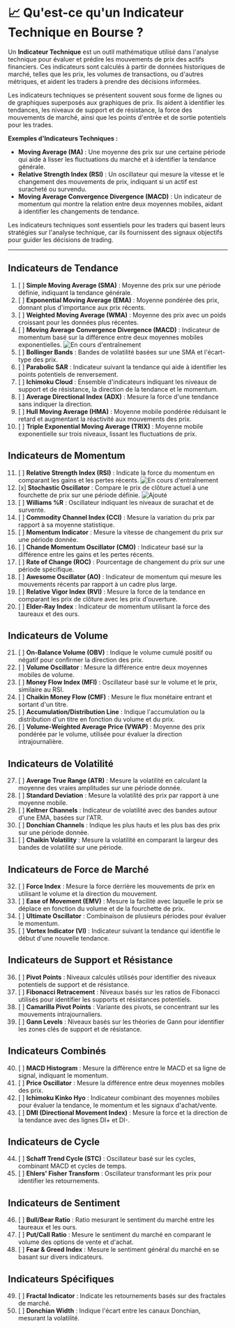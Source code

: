 # 📈 Qu'est-ce qu'un Indicateur Technique en Bourse ?

Un **Indicateur Technique** est un outil mathématique utilisé dans l'analyse technique pour évaluer et prédire les mouvements de prix des actifs financiers. Ces indicateurs sont calculés à partir de données historiques de marché, telles que les prix, les volumes de transactions, ou d'autres métriques, et aident les traders à prendre des décisions informées.

Les indicateurs techniques se présentent souvent sous forme de lignes ou de graphiques superposés aux graphiques de prix. Ils aident à identifier les tendances, les niveaux de support et de résistance, la force des mouvements de marché, ainsi que les points d'entrée et de sortie potentiels pour les trades.

**Exemples d'Indicateurs Techniques :**
- **Moving Average (MA)** : Une moyenne des prix sur une certaine période qui aide à lisser les fluctuations du marché et à identifier la tendance générale.
- **Relative Strength Index (RSI)** : Un oscillateur qui mesure la vitesse et le changement des mouvements de prix, indiquant si un actif est suracheté ou survendu.
- **Moving Average Convergence Divergence (MACD)** : Un indicateur de momentum qui montre la relation entre deux moyennes mobiles, aidant à identifier les changements de tendance.

Les indicateurs techniques sont essentiels pour les traders qui basent leurs stratégies sur l'analyse technique, car ils fournissent des signaux objectifs pour guider les décisions de trading.

---

## Indicateurs de Tendance
1. [ ] **Simple Moving Average (SMA)** : Moyenne des prix sur une période définie, indiquant la tendance générale.
2. [ ] **Exponential Moving Average (EMA)** : Moyenne pondérée des prix, donnant plus d'importance aux prix récents.
3. [ ] **Weighted Moving Average (WMA)** : Moyenne des prix avec un poids croissant pour les données plus récentes.
4. [ ] **Moving Average Convergence Divergence (MACD)** : Indicateur de momentum basé sur la différence entre deux moyennes mobiles exponentielles. ![En cours d'entraînement](https://img.shields.io/badge/état-En%20cours%20d'entraînement-orange)
5. [ ] **Bollinger Bands** : Bandes de volatilité basées sur une SMA et l'écart-type des prix.
6. [ ] **Parabolic SAR** : Indicateur suivant la tendance qui aide à identifier les points potentiels de renversement.
7. [ ] **Ichimoku Cloud** : Ensemble d'indicateurs indiquant les niveaux de support et de résistance, la direction de la tendance et le momentum.
8. [ ] **Average Directional Index (ADX)** : Mesure la force d'une tendance sans indiquer la direction.
9. [ ] **Hull Moving Average (HMA)** : Moyenne mobile pondérée réduisant le retard et augmentant la réactivité aux mouvements des prix.
10. [ ] **Triple Exponential Moving Average (TRIX)** : Moyenne mobile exponentielle sur trois niveaux, lissant les fluctuations de prix.

## Indicateurs de Momentum
11. [ ] **Relative Strength Index (RSI)** : Indicate la force du momentum en comparant les gains et les pertes récents. ![En cours d'entraînement](https://img.shields.io/badge/état-En%20cours%20d'entraînement-orange)
12. [x] **Stochastic Oscillator** : Compare le prix de clôture actuel à une fourchette de prix sur une période définie. ![Ajouté](https://img.shields.io/badge/état-Ajouté-brightgreen)
13. [ ] **Williams %R** : Oscillateur indiquant les niveaux de surachat et de survente.
14. [ ] **Commodity Channel Index (CCI)** : Mesure la variation du prix par rapport à sa moyenne statistique.
15. [ ] **Momentum Indicator** : Mesure la vitesse de changement du prix sur une période donnée.
16. [ ] **Chande Momentum Oscillator (CMO)** : Indicateur basé sur la différence entre les gains et les pertes récents.
17. [ ] **Rate of Change (ROC)** : Pourcentage de changement du prix sur une période spécifique.
18. [ ] **Awesome Oscillator (AO)** : Indicateur de momentum qui mesure les mouvements récents par rapport à un cadre plus large.
19. [ ] **Relative Vigor Index (RVI)** : Mesure la force de la tendance en comparant les prix de clôture avec les prix d'ouverture.
20. [ ] **Elder-Ray Index** : Indicateur de momentum utilisant la force des taureaux et des ours.

## Indicateurs de Volume
21. [ ] **On-Balance Volume (OBV)** : Indique le volume cumulé positif ou négatif pour confirmer la direction des prix.
22. [ ] **Volume Oscillator** : Mesure la différence entre deux moyennes mobiles de volume.
23. [ ] **Money Flow Index (MFI)** : Oscillateur basé sur le volume et le prix, similaire au RSI.
24. [ ] **Chaikin Money Flow (CMF)** : Mesure le flux monétaire entrant et sortant d'un titre.
25. [ ] **Accumulation/Distribution Line** : Indique l'accumulation ou la distribution d'un titre en fonction du volume et du prix.
26. [ ] **Volume-Weighted Average Price (VWAP)** : Moyenne des prix pondérée par le volume, utilisée pour évaluer la direction intrajournalière.

## Indicateurs de Volatilité
27. [ ] **Average True Range (ATR)** : Mesure la volatilité en calculant la moyenne des vraies amplitudes sur une période donnée.
28. [ ] **Standard Deviation** : Mesure la volatilité des prix par rapport à une moyenne mobile.
29. [ ] **Keltner Channels** : Indicateur de volatilité avec des bandes autour d'une EMA, basées sur l'ATR.
30. [ ] **Donchian Channels** : Indique les plus hauts et les plus bas des prix sur une période donnée.
31. [ ] **Chaikin Volatility** : Mesure la volatilité en comparant la largeur des bandes de volatilité sur une période.

## Indicateurs de Force de Marché
32. [ ] **Force Index** : Mesure la force derrière les mouvements de prix en utilisant le volume et la direction du mouvement.
33. [ ] **Ease of Movement (EMV)** : Mesure la facilité avec laquelle le prix se déplace en fonction du volume et de la fourchette de prix.
34. [ ] **Ultimate Oscillator** : Combinaison de plusieurs périodes pour évaluer le momentum.
35. [ ] **Vortex Indicator (VI)** : Indicateur suivant la tendance qui identifie le début d'une nouvelle tendance.

## Indicateurs de Support et Résistance
36. [ ] **Pivot Points** : Niveaux calculés utilisés pour identifier des niveaux potentiels de support et de résistance.
37. [ ] **Fibonacci Retracement** : Niveaux basés sur les ratios de Fibonacci utilisés pour identifier les supports et résistances potentiels.
38. [ ] **Camarilla Pivot Points** : Variante des pivots, se concentrant sur les mouvements intrajournaliers.
39. [ ] **Gann Levels** : Niveaux basés sur les théories de Gann pour identifier les zones clés de support et de résistance.

## Indicateurs Combinés
40. [ ] **MACD Histogram** : Mesure la différence entre le MACD et sa ligne de signal, indiquant le momentum.
41. [ ] **Price Oscillator** : Mesure la différence entre deux moyennes mobiles des prix.
42. [ ] **Ichimoku Kinko Hyo** : Indicateur combinant des moyennes mobiles pour évaluer la tendance, le momentum et les signaux d'achat/vente.
43. [ ] **DMI (Directional Movement Index)** : Mesure la force et la direction de la tendance avec des lignes DI+ et DI-.

## Indicateurs de Cycle
44. [ ] **Schaff Trend Cycle (STC)** : Oscillateur basé sur les cycles, combinant MACD et cycles de temps.
45. [ ] **Ehlers' Fisher Transform** : Oscillateur transformant les prix pour identifier les retournements.

## Indicateurs de Sentiment
46. [ ] **Bull/Bear Ratio** : Ratio mesurant le sentiment du marché entre les taureaux et les ours.
47. [ ] **Put/Call Ratio** : Mesure le sentiment du marché en comparant le volume des options de vente et d'achat.
48. [ ] **Fear & Greed Index** : Mesure le sentiment général du marché en se basant sur divers indicateurs.

## Indicateurs Spécifiques
49. [ ] **Fractal Indicator** : Indicate les retournements basés sur des fractales de marché.
50. [ ] **Donchian Width** : Indique l'écart entre les canaux Donchian, mesurant la volatilité.

